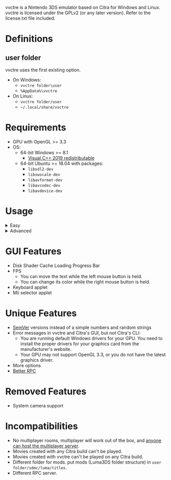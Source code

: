 vvctre is a Nintendo 3DS emulator based on Citra for Windows and Linux.  
vvctre is licensed under the GPLv2 (or any later version).
Refer to the license.txt file included.

# Definitions

## user folder

vvctre uses the first existing option.

- On Windows:
  - `vvctre folder\user`
  - `%AppData%\vvctre`
- On Linux:
  - `vvctre folder/user`
  - `~/.local/share/vvctre`

# Requirements

- GPU with OpenGL >= 3.3
- OS:
  - 64-bit Windows >= 8.1
    - [Visual C++ 2019 redistributable](https://aka.ms/vs/16/release/vc_redist.x64.exe)
  - 64-bit Ubuntu >= 18.04 with packages:
    - `libsdl2-dev`
    - `libswscale-dev`
    - `libavformat-dev`
    - `libavcodec-dev`
    - `libavdevice-dev`

# Usage

<details>
  <summary>Easy</summary>

Ways to use:

- Open vvctre
- Drop a file on the vvctre executable

</details>

<details>
  <summary>Advanced</summary>

Run `vvctre` in a terminal.  
For a list of commands and options, run `vvctre usage`.

</details>

# GUI Features

- Disk Shader Cache Loading Progress Bar
- FPS
  - You can move the text while the left mouse button is held.
  - You can change its color while the right mouse button is held.
- Keyboard applet
- Mii selector applet

# Unique Features

- [SemVer](https://semver.org/) versions instead of a simple numbers and random strings
- Error messages in vvctre and Citra's GUI, but not Citra's CLI:
  - You are running default Windows drivers for your GPU. You need to install the proper drivers for your graphics card from the manufacturer's website.
  - Your GPU may not support OpenGL 3.3, or you do not have the latest graphics driver.
- More options
- [Better RPC](RPC.md)

# Removed Features

- System camera support

# Incompatibilities

- No multiplayer rooms, multiplayer will work out of the box, and [anyone can host the multiplayer server](https://github.com/vvanelslande/vvctre-multiplayer.glitch.me).
- Movies created with any Citra build can't be played.
- Movies created with vvctre can't be played on any Citra build.
- Different folder for mods. put mods (Luma3DS folder structure) in `user folder/sdmc/luma/titles`.
- Different RPC server.
